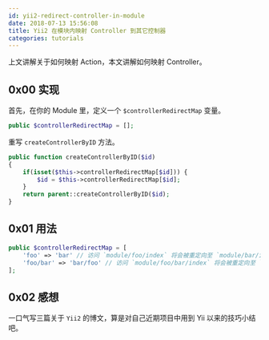 ```yaml
---
id: yii2-redirect-controller-in-module
date: 2018-07-13 15:56:08
title: Yii2 在模块内映射 Controller 到其它控制器
categories: tutorials
---
```


上文讲解关于如何映射 Action，本文讲解如何映射 Controller。

## 0x00 实现

首先，在你的 Module 里，定义一个 `$controllerRedirectMap` 变量。

```php
public $controllerRedirectMap = [];
```

重写 `createControllerByID` 方法。

```php
public function createControllerByID($id)
{
    if(isset($this->controllerRedirectMap[$id])) {
        $id = $this->controllerRedirectMap[$id];
    }
    return parent::createControllerByID($id);
}
```

## 0x01 用法

```php
public $controllerRedirectMap = [
    'foo' => 'bar' // 访问 `module/foo/index` 将会被重定向至 `module/bar/index`
    'foo/bar' => 'bar/foo' // 访问 `module/foo/bar/index` 将会被重定向至 `module/bar/foo/index`
];
```

## 0x02 感想

一口气写三篇关于 `Yii2` 的博文，算是对自己近期项目中用到 Yii 以来的技巧小结吧。